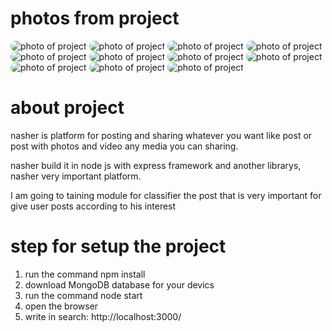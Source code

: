 # photos from project
<img src="./nashr/1739752270470-Screenshot_20250216_221753_Chrome.jpg" alt="photo of project" style="border-radius: 15px;" />
<img src="./nashr/1739752269718-Screenshot_20250216_221800_Chrome.jpg" alt="photo of project" style="border-radius: 15px;" />
<img src="./nashr/1739752264073-Screenshot_20250216_221819_Chrome.jpg" alt="photo of project" style="border-radius: 15px;" />
<img src="./nashr/1739752252815-Screenshot_20250216_221850_Chrome.jpg" alt="photo of project" style="border-radius: 15px;" />
<img src="./nashr/1739752248180-Screenshot_20250216_221900_Chrome.jpg" alt="photo of project" style="border-radius: 15px;" />
<img src="./nashr/1739752243759-Screenshot_20250216_221909_Chrome.jpg" alt="photo of project" style="border-radius: 15px;" />
<img src="./nashr/1739752243500-Screenshot_20250216_221918_Chrome.jpg" alt="photo of project" style="border-radius: 15px;" />
<img src="./nashr/1739752240720-Screenshot_20250216_221927_Chrome.jpg" alt="photo of project" style="border-radius: 15px;" />
<img src="./nashr/1740347641756-Screenshot_20250224_005330_Chrome.jpg" alt="photo of project" style="border-radius: 15px;" />
<img src="./nashr/1740347748321-Screenshot_20250224_005524_Chrome.jpg" alt="photo of project" style="border-radius: 15px;" />
<img src="./nashr/1740347749887-Screenshot_20250224_005515_Chrome.jpg" alt="photo of project" style="border-radius: 15px;" />

# about project
nasher is platform for posting and sharing whatever you want like post or post with photos and video any media you can sharing.

nasher build it in node js with express framework and another librarys, nasher very important platform.

I am going to taining module for classifier the post that is very important for give user posts according to his interest

# step for setup the project
1. run the command npm install
2. download MongoDB database for your devics
3. run the command node start
4. open the browser
5. write in search: http://localhost:3000/
